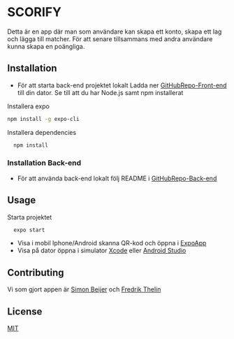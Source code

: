 # SCORIFY

Detta är en app där man som användare kan skapa ett konto, skapa ett lag och lägga till matcher.
För att senare tillsammans med andra användare kunna skapa en poängliga.

## Installation

- För att starta back-end projektet lokalt
  Ladda ner [GitHubRepo-Front-end](https://github.com/FThelin/mitt-lag---frontend) till din dator.
  Se till att du har Node.js samt npm installerat

Installera expo

```bash
npm install -g expo-cli
```

Installera dependencies

```bash
  npm install
```

### Installation Back-end

- För att använda back-end lokalt följ README i [GitHubRepo-Back-end](https://github.com/FThelin/mitt-lag---backend)

## Usage

Starta projektet

```bash
  expo start
```

- Visa i mobil Iphone/Android skanna QR-kod och öppna i [ExpoApp](https://expo.io/tools)
- Visa på dator öppna i simulator [Xcode](https://developer.apple.com/xcode/) eller [Android Studio](https://developer.android.com/studio)

## Contributing

Vi som gjort appen är [Simon Beijer](https://github.com/simonbeijer) och [Fredrik Thelin](https://github.com/FThelin)

## License

[MIT](https://choosealicense.com/licenses/mit/)

